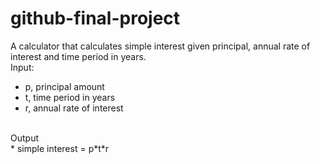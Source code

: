 # github-final-project

A calculator that calculates simple interest given principal, annual rate of interest and time period in years.
<br />
Input:
   * p, principal amount
   * t, time period in years
   * r, annual rate of interest
<br />
Output
<br />
   * simple interest = p*t*r
